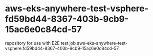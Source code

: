 # aws-eks-anywhere-test-vsphere-fd59bd44-8367-403b-9cb9-15ac6e0c84cd-57
repository for use with E2E test job aws-eks-anywhere-test-vsphere:fd59bd44-8367-403b-9cb9-15ac6e0c84cd-57
